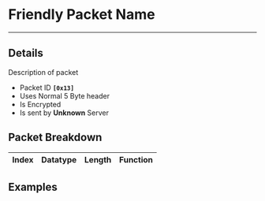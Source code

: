 # Friendly Packet Name #

---


## Details ##

Description of packet
  * Packet ID **`[0x13]`**
  * Uses Normal 5 Byte header
  * Is Encrypted
  * Is sent by **Unknown** Server

## Packet Breakdown ##
| Index | Datatype | Length | Function |
|:------|:---------|:-------|:---------|

## Examples ##